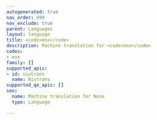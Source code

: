 ```yaml
---
autogenerated: true
nav_order: 999
nav_exclude: true
parent: Languages
layout: language
title: <code>enx</code>
description: Machine translation for <code>enx</code>
codes:
- enx
family: []
supported_apis:
- id: niutrans
  name: Niutrans
supported_qe_apis: []
seo:
  name: Machine translation for None
  type: Language

---
```


